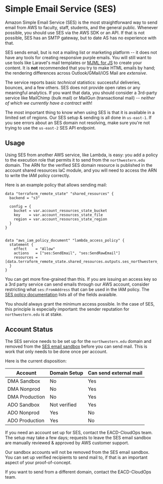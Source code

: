 # Simple Email Service (SES)
Amazon Simple Email Service (SES) is the most straightforward way to send email from AWS to faculty, staff, students, and the general public. Whenever possible, you should use SES via the AWS SDK or an API. If that is not possible, SES has an SMTP gateway, but to date AS has no experience with that.

SES sends email, but is not a mailing list or marketing platform -- it does not have any tools for creating responsive purple emails. You will still want to use tools like Laravel's mail templates or [MJML for JS](https://mjml.io/) to create your content. It is **not** recommended that you try to make HTML emails by hand; the rendering differences across Outlook/GMail/iOS Mail are *extensive*.

The service reports basic *technical* statistics: successful deliveries, bounces, and a few others. SES does not provide open rates or any meaningful analytics. If you want that data, you should consider a 3rd-party service like MailChimp (bulk mail) or MailGun (transactional mail) -- *neither of which we currently have a contract with*!

The most important thing to know when using SES is that it is available in a limited set of regions. Our SES setup & sending is all done in `us-east-1`. If you see errors about an SES domain not resolving, make sure you're not trying to use the `us-east-2` SES API endpoint.

## Usage
Using SES from another AWS service, like Lambda, is easy: you add a policy to the execution role that permits it to send from the `northwestern.edu` domain. The ARN for the verified SES domain resource is published in the account shared resources IaC module, and you will need to access the ARN to write the IAM policy correctly.

Here is an example policy that allows sending mail:

```hcl
data "terraform_remote_state" "shared_resources" {
  backend = "s3"

  config = {
    bucket = var.account_resources_state_bucket
    key    = var.account_resources_state_file
    region = var.account_resources_state_region
  }
}


data "aws_iam_policy_document" "lambda_access_policy" {
  statement {
    effect    = "Allow"
    actions   = ["ses:SendEmail", "ses:SendRawEmail"]
    resources = [data.terraform_remote_state.shared_resources.outputs.ses_northwestern_domain_arn]
  }
}
```

You can get more fine-grained than this. If you are issuing an access key so a 3rd party service can send emails through our AWS account, consider restricting what `ses:FromAddress` that can be used in the IAM policy. The [SES policy documentation](https://docs.aws.amazon.com/ses/latest/DeveloperGuide/sending-authorization-policies.html#sending-authorization-policy-elements) lists all of the fields avaialble.

You should always grant the minimum access possible. In the case of SES, this principle is especially important: the sender reputation for `northwestern.edu` is at stake. 

## Account Status
The SES service needs to be set up for the `northwestern.edu` domain and removed from the [SES email sandbox](https://docs.aws.amazon.com/ses/latest/DeveloperGuide/request-production-access.html) before you can send mail. This is work that only needs to be done once per account.

Here is the current disposition:

| Account        | Domain Setup | Can send external mail | 
|----------------|--------------|------------------------| 
| DMA Sandbox    | No           | Yes                    | 
| DMA Nonprod    | No           | Yes                    | 
| DMA Production | No           | Yes                    | 
| ADO Sandbox    | Not verified | Yes                    | 
| ADO Nonprod    | Yes          | No                     | 
| ADO Production | Yes          | No                     | 

If you need an account set up for SES, contact the EACD-CloudOps team. The setup may take a few days; requests to leave the SES email sandbox are manually reviewed & approved by AWS customer support.

Our sandbox accounts will not be removed from the SES email sandbox. You can set up verified recipients to send mail to, if that is an important aspect of your proof-of-concept.

If you want to send from a different domain, contact the EACD-CloudOps team.